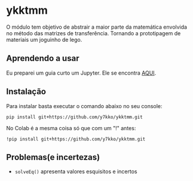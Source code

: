 # ykktmm

O módulo tem objetivo de abstrair a maior parte da matemática envolvida no método das matrizes de transferência. Tornando a prototipagem de materiais um joguinho de lego.

## Aprendendo a usar
Eu preparei um guia curto um Jupyter. Ele se encontra [AQUI](https://github.com/y7kko/ykktmm/blob/main/Guia_Rapido.ipynb).

## Instalação
Para instalar basta executar o comando abaixo no seu console:

```
pip install git+https://github.com/y7kko/ykktmm.git
```

No Colab é a mesma coisa só que com um "!" antes:
```
!pip install git+https://github.com/y7kko/ykktmm.git
```

## Problemas(e incertezas)

* `solveEq()` apresenta valores esquisitos e incertos